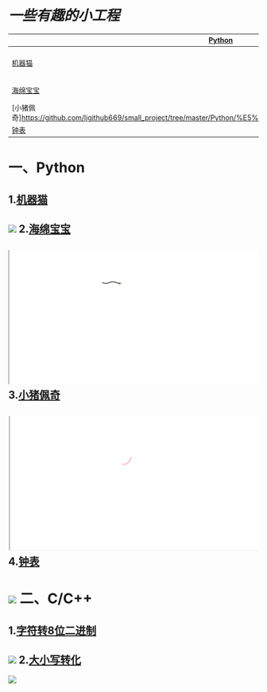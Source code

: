 # *一些有趣的小工程*
|[Python](https://github.com/ljgithub669/small_project/blob/master/README.md#%E4%B8%80python)|[C/C++](https://github.com/ljgithub669/small_project/blob/master/README.md#%E4%BA%8Ccc)|
|------|------|
|[机器猫](https://github.com/ljgithub669/small_project/tree/master/%E6%9C%BA%E5%99%A8%E7%8C%AB)|[字符转8位二进制](https://github.com/ljgithub669/small_project/tree/master/C/%E5%AD%97%E7%AC%A6%E8%BD%AC%E4%BA%8C%E8%BF%9B%E5%88%B6)|
|[海绵宝宝](https://github.com/ljgithub669/small_project/tree/master/Python/%E6%B5%B7%E7%BB%B5%E5%AE%9D%E5%AE%9D)|[大小写转化](https://github.com/ljgithub669/small_project/tree/master/C/%E5%A4%A7%E5%B0%8F%E5%86%99%E8%BD%AC%E5%8C%96)|
|[小猪佩奇]https://github.com/ljgithub669/small_project/tree/master/Python/%E5%B0%8F%E7%8C%AA%E4%BD%A9%E5%A5%87)|
|[钟表](https://github.com/ljgithub669/small_project/tree/master/Python/%E9%92%9F%E8%A1%A8)|

一、Python
===
1.[机器猫](https://github.com/ljgithub669/small_project/tree/master/Python/%E6%9C%BA%E5%99%A8%E7%8C%AB)
---
![](https://raw.githubusercontent.com/PerpetualSmile/picture/master/Python/Doraemon/Doraemon.gif)
2.[海绵宝宝](https://github.com/ljgithub669/small_project/tree/master/Python/%E6%B5%B7%E7%BB%B5%E5%AE%9D%E5%AE%9D)
---
![](./海绵宝宝/海绵宝宝.gif)
3.[小猪佩奇](https://github.com/ljgithub669/small_project/tree/master/Python/%E5%B0%8F%E7%8C%AA%E4%BD%A9%E5%A5%87)
---
![](./小猪佩奇/小猪佩奇.gif)
4.[钟表](https://github.com/ljgithub669/small_project/tree/master/Python/%E9%92%9F%E8%A1%A8)
---
![](https://github.com/ljgithub669/small_project/tree/master/Python//钟表/钟表.gif)
二、C/C++
=====
1.[字符转8位二进制](https://github.com/ljgithub669/small_project/tree/master/%E5%AD%97%E7%AC%A6%E8%BD%AC%E4%BA%8C%E8%BF%9B%E5%88%B6)
---
![](http://ww1.sinaimg.cn/large/006YKa8tly1g4uqlwijerj311y0kggmj.jpg)
2.[大小写转化](https://github.com/ljgithub669/small_project/tree/master/%E5%A4%A7%E5%B0%8F%E5%86%99%E8%BD%AC%E5%8C%96)
------
![](http://ww1.sinaimg.cn/large/006YKa8tly1g4ty1mreusj311y0kg74y.jpg)
